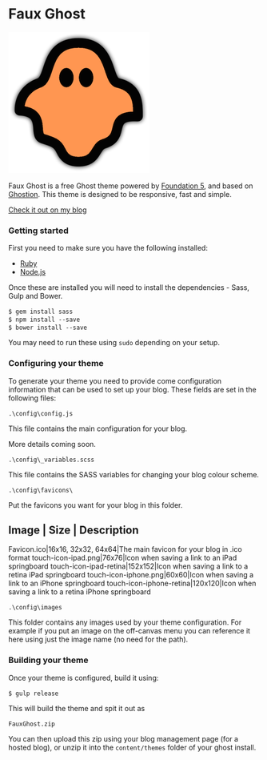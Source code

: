 # Faux Ghost

![FauxGhost](FauxGhost.png)

Faux Ghost is a free Ghost theme powered by [Foundation 5](http://foundation.zurb.com), and based on
[Ghostion](https://github.com/axiantheme/ghostion).  This theme is designed to
be responsive, fast and simple.

[Check it out on my blog](http://www.jimbobbennett.io)

### Getting started

First you need to make sure you have the following installed:
* [Ruby](https://www.ruby-lang.org/en/installation/)
* [Node.js](http://nodejs.org)

Once these are installed you will need to install the dependencies - Sass, Gulp and Bower.

```
$ gem install sass
$ npm install --save
$ bower install --save
```
You may need to run these using `sudo` depending on your setup.

### Configuring your theme

To generate your theme you need to provide come configuration information that can be used
to set up your blog.  These fields are set in the following files:

```
.\config\config.js
```
This file contains the main configuration for your blog.

More details coming soon.
```
.\config\_variables.scss
```
This file contains the SASS variables for changing your blog colour scheme.
```
.\config\favicons\
```
Put the favicons you want for your blog in this folder.

Image | Size | Description
--------------------------
Favicon.ico|16x16, 32x32, 64x64|The main favicon for your blog in .ico format
touch-icon-ipad.png|76x76|Icon when saving a link to an iPad springboard
touch-icon-ipad-retina|152x152|Icon when saving a link to a retina iPad springboard
touch-icon-iphone.png|60x60|Icon when saving a link to an iPhone springboard
touch-icon-iphone-retina|120x120|Icon when saving a link to a retina iPhone springboard

```
.\config\images
```
This folder contains any images used by your theme configuration.  For example if you put an image
on the off-canvas menu you can reference it here using just the image name (no need for the path).

### Building your theme

Once your theme is configured, build it using:
```
$ gulp release
```

This will build the theme and spit it out as
```
FauxGhost.zip
```
You can then upload this zip using your blog management page (for a hosted blog), or unzip it into the
`content/themes` folder of your ghost install.

